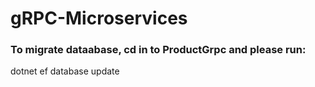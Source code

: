 # gRPC-Microservices

### To migrate dataabase, cd in to ProductGrpc and please run:

dotnet ef database update
